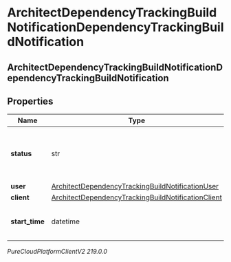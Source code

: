 # ArchitectDependencyTrackingBuildNotificationDependencyTrackingBuildNotification

## ArchitectDependencyTrackingBuildNotificationDependencyTrackingBuildNotification

## Properties

|Name | Type | Description | Notes|
|------------ | ------------- | ------------- | -------------|
| **status** | str | The organization&#39;s new dependency tracking build status | [optional] |
| **user** | [ArchitectDependencyTrackingBuildNotificationUser](ArchitectDependencyTrackingBuildNotificationUser) |  | [optional] |
| **client** | [ArchitectDependencyTrackingBuildNotificationClient](ArchitectDependencyTrackingBuildNotificationClient) |  | [optional] |
| **start_time** | datetime | The time the last build started, in ISO 8601 format | [optional] |



_PureCloudPlatformClientV2 219.0.0_
